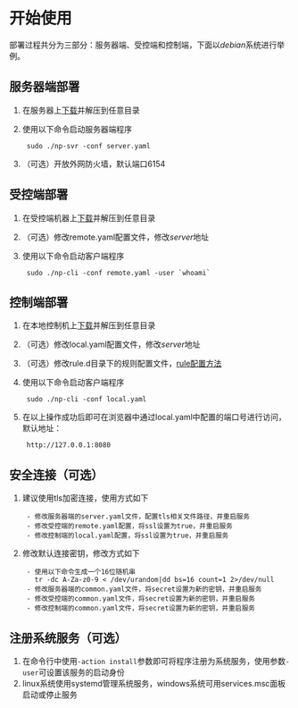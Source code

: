 # 开始使用

部署过程共分为三部分：服务器端、受控端和控制端，下面以*debian*系统进行举例。

## 服务器端部署

1. 在服务器上[下载](https://github.com/lwch/natpass/releases)并解压到任意目录
2. 使用以下命令启动服务器端程序

        sudo ./np-svr -conf server.yaml

3. （可选）开放外网防火墙，默认端口6154

## 受控端部署

1. 在受控端机器上[下载](https://github.com/lwch/natpass/releases)并解压到任意目录
2. （可选）修改remote.yaml配置文件，修改*server*地址
3. 使用以下命令启动客户端程序

        sudo ./np-cli -conf remote.yaml -user `whoami`

## 控制端部署

1. 在本地控制机上[下载](https://github.com/lwch/natpass/releases)并解压到任意目录
2. （可选）修改local.yaml配置文件，修改*server*地址
3. （可选）修改rule.d目录下的规则配置文件，[rule配置方法](rules.md)
4. 使用以下命令启动客户端程序

        sudo ./np-cli -conf local.yaml
5. 在以上操作成功后即可在浏览器中通过local.yaml中配置的端口号进行访问，默认地址：

        http://127.0.0.1:8080

## 安全连接（可选）

1. 建议使用tls加密连接，使用方式如下

        - 修改服务器端的server.yaml文件，配置tls相关文件路径，并重启服务
        - 修改受控端的remote.yaml配置，将ssl设置为true，并重启服务
        - 修改控制端的local.yaml配置，将ssl设置为true，并重启服务

2. 修改默认连接密钥，修改方式如下

        - 使用以下命令生成一个16位随机串
          tr -dc A-Za-z0-9 < /dev/urandom|dd bs=16 count=1 2>/dev/null
        - 修改服务器端的common.yaml文件，将secret设置为新的密钥，并重启服务
        - 修改受控端的common.yaml文件，将secret设置为新的密钥，并重启服务
        - 修改控制端的common.yaml文件，将secret设置为新的密钥，并重启服务

## 注册系统服务（可选）

1. 在命令行中使用`-action install`参数即可将程序注册为系统服务，使用参数`-user`可设置该服务的启动身份
2. linux系统使用systemd管理系统服务，windows系统可用services.msc面板启动或停止服务
